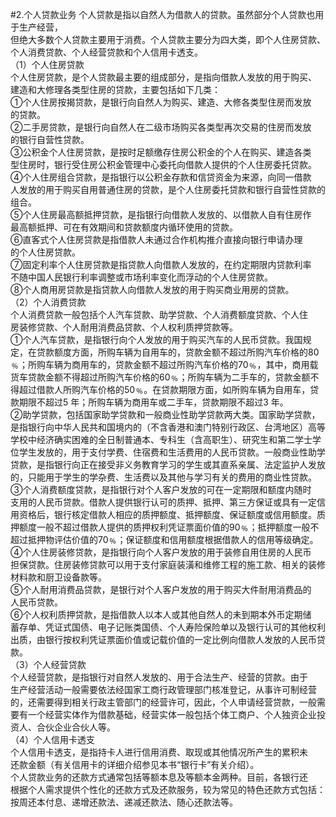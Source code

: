 #2.个人贷款业务
个人贷款是指以自然人为借款人的贷款。虽然部分个人贷款也用于生产经营，<br />
    但绝大多数个人贷款主要用于消费。个人贷款主要分为四大类，即个人住房贷款、<br />
    个人消费贷款、个人经营贷款和个人信用卡透支。<br />
    （1）个人住房贷款<br />
    个人住房贷款，是个人贷款最主要的组成部分，是指向借款人发放的用于购买、<br />
    建造和大修理各类型住房的贷款，主要包括如下几类：<br />
    ①个人住房按揭贷款，是银行向自然人为购买、建造、大修各类型住房而发放<br />
    的贷款。<br />
    ②二手房贷款，是银行向自然人在二级市场购买各类型再次交易的住房而发放<br />
    的银行自营性贷款。<br />
    ③公积金个人住房贷款，是按时足额缴存住房公积金的个人在购买、建造各类<br />
    型住房时，银行受住房公积金管理中心委托向借款人提供的个人住房委托贷款。<br />
    ④个人住房组合贷款，是指银行以公积金存款和信贷资金为来源，向同一借款<br />
    人发放的用于购买自用普通住房的贷款，是个人住房委托贷款和银行自营性贷款的<br />
    组合。<br />
    ⑤个人住房最高额抵押贷款，是指银行向借款人发放的、以借款人自有住房作<br />
    最高额抵押、可在有效期间和贷款额度内循环使用的贷款。<br />
    ⑥直客式个人住房贷款是指借款人未通过合作机构推介直接向银行申请办理<br />
    的个人住房贷款。<br />
    ⑦固定利率个人住房贷款是指贷款人向借款人发放的，在约定期限内贷款利率<br />
    不随中国人民银行利率调整或市场利率变化而浮动的个人住房贷款。<br />
    ⑧个人商用房贷款是指贷款人向借款人发放的用于购买商业用房的贷款。<br />
    （2）个人消费贷款<br />
    个人消费贷款一般包括个人汽车贷款、助学贷款、个人消费额度贷款、个人住<br />
    房装修贷款、个人耐用消费品贷款、个人权利质押贷款等。<br />
    ①个人汽车贷款，是指银行向个人发放的用于购买汽车的人民币贷款。我国规<br />
    定，在贷款额度方面，所购车辆为自用车的，贷款金额不超过所购汽车价格的80<br />
    ﹪；所购车辆为商用车的，贷款金额不超过所购汽车价格的70﹪，其中，商用载<br />
    货车贷款金额不得超过所购汽车价格的60﹪；所购车辆为二手车的，贷款金额不<br />
    得超过借款人所购汽车价格的50﹪。在贷款期限方面，如所购车辆为自用车，贷<br />
    款期限不超过5 年；所购车辆为商用车或二手车，贷款期限不超过3 年。<br />
    ②助学贷款，包括国家助学贷款和一般商业性助学贷款两大类。国家助学贷款，<br />
    是指银行向中华人民共和国境内的（不含香港和澳门特别行政区、台湾地区）高等<br />
    学校中经济确实困难的全日制普通本、专科生（含高职生）、研究生和第二学士学<br />
    位学生发放的，用于支付学费、住宿费和生活费用的人民币贷款。一般商业性助学<br />
    贷款，是指银行向正在接受非义务教育学习的学生或其直系亲属、法定监护人发放<br />
    的，只能用于学生的学杂费、生活费以及其他与学习有关的费用的商业性贷款。<br />
    ③个人消费额度贷款，是指银行对个人客户发放的可在一定期限和额度内随时<br />
    支用的人民币贷款。借款人提供银行认可的质押、抵押、第三方保证或具有一定信<br />
    用资格后，银行核定借款人相应的质押额度、抵押额度、保证额度或信用额度。质<br />
    押额度一般不超过借款人提供的质押权利凭证票面价值的90﹪；抵押额度一般不<br />
    超过抵押物评估价值的70﹪；保证额度和信用额度根据借款人的信用等级确定。<br />
    ④个人住房装修贷款，是指银行向个人客户发放的用于装修自用住房的人民币<br />
    担保贷款。住房装修贷款可以用于支付家庭装潢和维修工程的施工款、相关的装修<br />
    材料款和厨卫设备款等。<br />
    ⑤个人耐用消费品贷款，是银行对个人客户发放的用于购买大件耐用消费品的<br />
    人民币贷款。<br />
    ⑥个人权利质押贷款，是指借款人以本人或其他自然人的未到期本外币定期储<br />
    蓄存单、凭证式国债、电子记账类国债、个人寿险保险单以及银行认可的其他权利<br />
    出质，由银行按权利凭证票面价值或记载价值的一定比例向借款人发放的人民币贷<br />
    款。<br />
    （3）个人经营贷款<br />
    个人经营贷款，是指银行对自然人发放的、用于合法生产、经营的贷款。由于<br />
    生产经营活动一般需要依法经国家工商行政管理部门核准登记，从事许可制经营<br />
    的，还需要得到相关行政主管部门的经营许可，因此，个人申请经营贷款，一般需<br />
    要有一个经营实体作为借款基础，经营实体一般包括个体工商户、个人独资企业投<br />
    资人、合伙企业合伙人等。<br />
    （4）个人信用卡透支<br />
    个人信用卡透支，是指持卡人进行信用消费、取现或其他情况所产生的累积未<br />
    还款金额（有关信用卡的详细介绍参见本书“银行卡”有关介绍）。<br />
    个人贷款业务的还款方式通常包括等额本息及等额本金两种。目前，各银行还<br />
    根据个人需求提供个性化的还款方式及还款服务，较为常见的特色还款方式包括：<br />
  按周还本付息、递增还款法、递减还款法、随心还款法等。